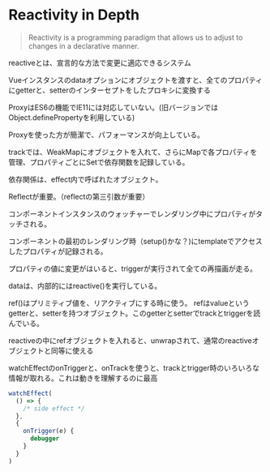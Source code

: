 # Reactivity in Depth

> Reactivity is a programming paradigm that allows us to adjust to changes in a declarative manner.

reactiveとは、宣言的な方法で変更に適応できるシステム

Vueインスタンスのdataオプションにオブジェクトを渡すと、全てのプロパティにgetterと、setterのインターセプトをしたプロキシに変換する

ProxyはES6の機能でIE11には対応していない。(旧バージョンではObject.definePropertyを利用している)

Proxyを使った方が簡潔で、パフォーマンスが向上している。

trackでは、WeakMapにオブジェクトを入れて、さらにMapで各プロパティを管理、プロパティごとにSetで依存関数を記録している。

依存関係は、effect内で呼ばれたオブジェクト。

Reflectが重要。（reflectの第三引数が重要）

コンポーネントインスタンスのウォッチャーでレンダリング中にプロパティがタッチされる。

コンポーネントの最初のレンダリング時（setup()かな？)にtemplateでアクセスしたプロパティが記録される。

プロパティの値に変更がはいると、triggerが実行されて全ての再描画が走る。

dataは、内部的にはreactive()を実行している。

ref()はプリミティブ値を、リアクティブにする時に使う。
refはvalueというgetterと、setterを持つオブジェクト。このgetterとsetterでtrackとtriggerを読んでいる。


reactiveの中にrefオブジェクトを入れると、unwrapされて、通常のreactiveオブジェクトと同等に使える

watchEffectのonTriggerと、onTrackを使うと、trackとtrigger時のいろいろな情報が取れる。これは動きを理解するのに最高

```ts
watchEffect(
  () => {
    /* side effect */
  },
  {
    onTrigger(e) {
      debugger
    }
  }
)
```